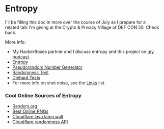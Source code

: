 # Entropy

I'll be filling this doc in more over the course of July as I prepare for a related talk I'm giving at the Crypto & Privacy Village of DEF CON 30. Check back.


More info:

* My HackerBoxes partner and I discuss entropy and this project on [my podcast](https://podcast.firewallsdontstopdragons.com/2022/07/04/necessary-chaos/).
* [Entropy](https://en.wikipedia.org/wiki/Entropy_(computing))
* [Pseudorandom Number Generator](https://en.wikipedia.org/wiki/Cryptographically-secure_pseudorandom_number_generator)
* [Randomness Test](https://en.wikipedia.org/wiki/Randomness_test)
* [Diehard Tests](https://en.wikipedia.org/wiki/Diehard_tests)
* For more info on shot noise, see the [Links](Links.md) list.


### Cool Online Sources of Entropy

* [Random.org](https://www.random.org)
* [Best Online RNGs](https://www.makeuseof.com/best-online-random-number-generators/)
* [Cloudflare lava lamp wall](https://blog.cloudflare.com/lavarand-in-production-the-nitty-gritty-technical-details/)
* [Cloudflare randomness API](https://csprng.xyz/)

